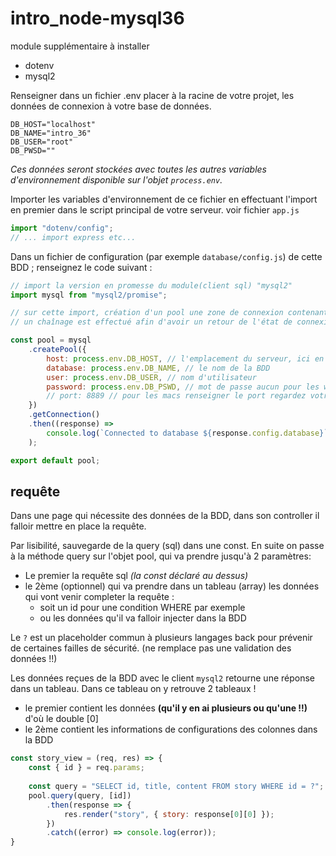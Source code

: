 # intro_node-mysql36

module supplémentaire à installer 
- dotenv
- mysql2


Renseigner dans un fichier .env placer à la racine de votre projet, les données de connexion à votre base de données.
```t
DB_HOST="localhost"
DB_NAME="intro_36"
DB_USER="root"
DB_PWSD=""
```

*Ces données seront stockées avec toutes les autres variables d'environnement disponible sur l'objet `process.env`.*

Importer les variables d'environnement de ce fichier en effectuant l'import en premier dans le script principal de votre serveur. voir fichier `app.js`
```js
import "dotenv/config";
// ... import express etc... 
```

Dans un fichier de configuration (par exemple `database/config.js`) de cette BDD ; renseignez le code suivant :

```js
// import la version en promesse du module(client sql) "mysql2"
import mysql from "mysql2/promise";

// sur cette import, création d'un pool une zone de connexion contenant la configuration de connexion ou de comportement sur la BDD
// un chaînage est effectué afin d'avoir un retour de l'état de connexion à celle-ci

const pool = mysql
	.createPool({
		host: process.env.DB_HOST, // l'emplacement du serveur, ici en localhost
		database: process.env.DB_NAME, // le nom de la BDD
		user: process.env.DB_USER, // nom d'utilisateur
		password: process.env.DB_PSWD, // mot de passe aucun pour les windows, "root" pour les macs
        // port: 8889 // pour les macs renseigner le port regardez votre url phpmyadmin
	})
	.getConnection()
	.then((response) =>
		console.log(`Connected to database ${response.config.database}`)
	);

export default pool;
```


## requête

Dans une page qui nécessite des données de la BDD,
dans son controller il falloir mettre en place la requête.

Par lisibilité, sauvegarde de la query (sql) dans une const.
En suite on passe à la méthode query sur l'objet pool,
qui va prendre jusqu'à 2 paramètres: 
- Le premier la requête sql *(la const déclaré au dessus)*
- le 2ème (optionnel) qui va prendre dans un tableau (array) les données qui vont venir completer la requête :
	- soit un id pour une condition WHERE par exemple
	- ou les données qu'il va falloir injecter dans la BDD 

Le `?` est un placeholder commun à plusieurs langages back pour prévenir de certaines failles de sécurité. (ne remplace pas une validation des données !!)

Les données reçues de la BDD avec le client `mysql2` retourne une réponse dans un tableau.
Dans ce tableau on y retrouve 2 tableaux !
- le premier contient les données **(qu'il y en ai plusieurs ou qu'une !!)** d'où le double [0]
- le 2ème contient les informations de configurations des colonnes dans la BDD

```js
const story_view = (req, res) => {
    const { id } = req.params; 
    
    const query = "SELECT id, title, content FROM story WHERE id = ?";
    pool.query(query, [id])
        .then(response => {
            res.render("story", { story: response[0][0] });
        })
        .catch((error) => console.log(error));  
}
```